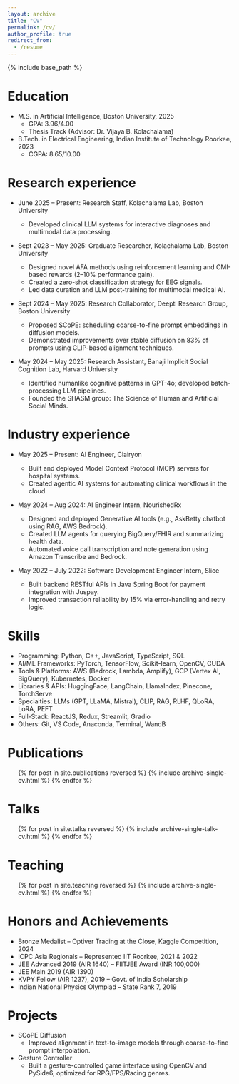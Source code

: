 ```yaml
---
layout: archive
title: "CV"
permalink: /cv/
author_profile: true
redirect_from:
  - /resume
---
```


{% include base_path %}

Education
======
* M.S. in Artificial Intelligence, Boston University, 2025  
  * GPA: 3.96/4.00  
  * Thesis Track (Advisor: Dr. Vijaya B. Kolachalama) 
* B.Tech. in Electrical Engineering, Indian Institute of Technology Roorkee, 2023  
  * CGPA: 8.65/10.00

Research experience
======
* June 2025 – Present: Research Staff, Kolachalama Lab, Boston University  
  * Developed clinical LLM systems for interactive diagnoses and multimodal data processing.  

* Sept 2023 – May 2025: Graduate Researcher, Kolachalama Lab, Boston University  
  * Designed novel AFA methods using reinforcement learning and CMI-based rewards (2–10% performance gain).  
  * Created a zero-shot classification strategy for EEG signals.  
  * Led data curation and LLM post-training for multimodal medical AI.

* Sept 2024 – May 2025: Research Collaborator, Deepti Research Group, Boston University  
  * Proposed SCoPE: scheduling coarse-to-fine prompt embeddings in diffusion models.  
  * Demonstrated improvements over stable diffusion on 83% of prompts using CLIP-based alignment techniques.

* May 2024 – May 2025: Research Assistant, Banaji Implicit Social Cognition Lab, Harvard University  
  * Identified humanlike cognitive patterns in GPT-4o; developed batch-processing LLM pipelines.  
  * Founded the SHASM group: The Science of Human and Artificial Social Minds.

Industry experience
======
* May 2025 – Present: AI Engineer, Clairyon  
  * Built and deployed Model Context Protocol (MCP) servers for hospital systems.  
  * Created agentic AI systems for automating clinical workflows in the cloud.

* May 2024 – Aug 2024: AI Engineer Intern, NourishedRx  
  * Designed and deployed Generative AI tools (e.g., AskBetty chatbot using RAG, AWS Bedrock).  
  * Created LLM agents for querying BigQuery/FHIR and summarizing health data.  
  * Automated voice call transcription and note generation using Amazon Transcribe and Bedrock.

* May 2022 – July 2022: Software Development Engineer Intern, Slice  
  * Built backend RESTful APIs in Java Spring Boot for payment integration with Juspay.  
  * Improved transaction reliability by 15% via error-handling and retry logic.

Skills
======
* Programming: Python, C++, JavaScript, TypeScript, SQL  
* AI/ML Frameworks: PyTorch, TensorFlow, Scikit-learn, OpenCV, CUDA  
* Tools & Platforms: AWS (Bedrock, Lambda, Amplify), GCP (Vertex AI, BigQuery), Kubernetes, Docker  
* Libraries & APIs: HuggingFace, LangChain, LlamaIndex, Pinecone, TorchServe  
* Specialties: LLMs (GPT, LLaMA, Mistral), CLIP, RAG, RLHF, QLoRA, LoRA, PEFT  
* Full-Stack: ReactJS, Redux, Streamlit, Gradio  
* Others: Git, VS Code, Anaconda, Terminal, WandB

Publications
======
<ul>{% for post in site.publications reversed %}
  {% include archive-single-cv.html %}
{% endfor %}</ul>

Talks
======
<ul>{% for post in site.talks reversed %}
  {% include archive-single-talk-cv.html %}
{% endfor %}</ul>

Teaching
======
<ul>{% for post in site.teaching reversed %}
  {% include archive-single-cv.html %}
{% endfor %}</ul>

Honors and Achievements
======
* Bronze Medalist – Optiver Trading at the Close, Kaggle Competition, 2024  
* ICPC Asia Regionals – Represented IIT Roorkee, 2021 & 2022  
* JEE Advanced 2019 (AIR 1640) – FIITJEE Award (INR 100,000)  
* JEE Main 2019 (AIR 1390)  
* KVPY Fellow (AIR 1237), 2019 – Govt. of India Scholarship  
* Indian National Physics Olympiad – State Rank 7, 2019

Projects
======
* SCoPE Diffusion  
  * Improved alignment in text-to-image models through coarse-to-fine prompt interpolation.  
* Gesture Controller  
  * Built a gesture-controlled game interface using OpenCV and PySide6, optimized for RPG/FPS/Racing genres.

